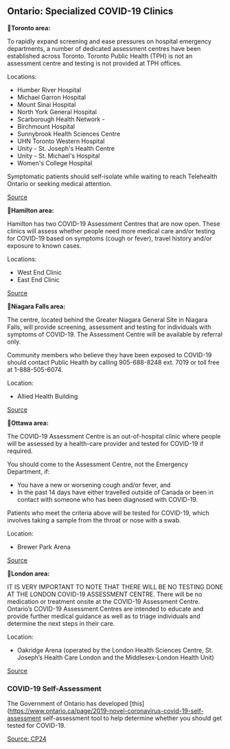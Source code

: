 ## Ontario: Specialized COVID-19 Clinics

**📍Toronto area:**

To rapidly expand screening and ease pressures on hospital emergency departments, a number of dedicated assessment centres have been established across Toronto. Toronto Public Health (TPH) is not an assessment centre and testing is not provided at TPH offices.

Locations:

- Humber River Hospital
- Michael Garron Hospital
- Mount Sinai Hospital
- North York General Hospital
- Scarborough Health Network -
- Birchmount Hospital
- Sunnybrook Health Sciences Centre
- UHN Toronto Western Hospital
- Unity - St. Joseph's Health Centre
- Unity - St. Michael's Hospital
- Women's College Hospital

Symptomatic patients should self-isolate while waiting to reach Telehealth Ontario or seeking medical attention.

[Source](https://www.toronto.ca/home/covid-19/covid-19-health-advice/covid-19-assessment-centres/)

**📍Hamilton area:**

Hamilton has two COVID-19 Assessment Centres that are now open. These clinics will assess whether people need more medical care and/or testing for COVID-19 based on symptoms (cough or fever), travel history and/or exposure to known cases.

Locations:

- West End Clinic
- East End Clinic

[Source](https://www.hamilton.ca/public-health/covid-19/covid-19-assessment-centres)

**📍Niagara Falls area:**

The centre, located behind the Greater Niagara General Site in Niagara Falls, will provide screening, assessment and testing for individuals with symptoms of COVID-19. The Assessment Centre will be available by referral only.

Community members who believe they have been exposed to COVID-19 should contact Public Health by calling 905-688-8248 ext. 7019 or toll free at 1-888-505-6074.

Location:

- Allied Health Building

[Source](https://www.niagarahealth.on.ca/site/news/2020/03/17/niagara-health-opens-covid-19-assessment-centre-in-niagara-falls)

**📍Ottawa area:**

The COVID-19 Assessment Centre is an out-of-hospital clinic where people will be assessed by a health-care provider and tested for COVID-19 if required.

You should come to the Assessment Centre, not the Emergency Department, if:

- You have a new or worsening cough and/or fever, and
- In the past 14 days have either travelled outside of Canada or been in contact with someone who has been diagnosed with COVID-19.

Patients who meet the criteria above will be tested for COVID-19, which involves taking a sample from the throat or nose with a swab.

Location:

- Brewer Park Arena

[Source](https://www.ottawapublichealth.ca/en/shared-content/assessment-centres.aspx)

**📍London area:**

IT IS VERY IMPORTANT TO NOTE THAT THERE WILL BE NO TESTING DONE AT THE LONDON COVID-19 ASSESSMENT CENTRE. There will be no medication or treatment onsite at the COVID-19 Assessment Centre.
Ontario’s COVID-19 Assessment Centres are intended to educate and provide further medical guidance as well as to triage individuals and determine the next steps in their care.

Location:

- Oakridge Arena (operated by the London Health Sciences Centre, St. Joseph’s Health Care London and the Middlesex-London Health Unit)

[Source](https://www.healthunit.com/news/local-covid-19-assessment-centre)

### COVID-19 Self-Assessment

The Government of Ontario has developed [this](https://www.ontario.ca/page/2019-novel-coronavirus-covid-19-self-assessment self-assessment tool to help determine whether you should get tested for COVID-19.

[Source: CP24](https://www.cp24.com/news/province-announces-opening-of-first-wave-of-covid-19-assessment-centres-agrees-to-postpone-public-health-cuts-for-a-year-1.4849988)
